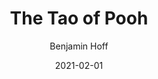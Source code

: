 ---
title: "The Tao of Pooh"
book: the-tao-of-pooh
author: Benjamin Hoff
kindle: false
date: 2021-02-01
tags: posts
bookshop_id: 9780008529543
--- 